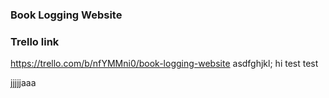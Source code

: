 ### **Book Logging Website**

### **Trello link**

https://trello.com/b/nfYMMni0/book-logging-website
asdfghjkl;
hi test test

jjjjjaaa